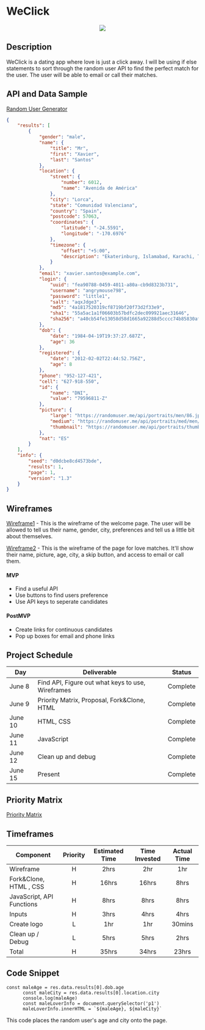 # WeClick

<p align="center">
<img src="https://media.giphy.com/media/SF1y5r7E00Hvos3aqD/giphy.gif"></img>
</p>


## Description

WeClick is a dating app where love is just a click away. I will be using if else statements to sort through the random user API to find the perfect match for the user. The user will be able to email or call their matches.

## API and Data Sample

[Random User Generator](https://randomuser.me/api/)
``` json
{
    "results": [
        {
            "gender": "male",
            "name": {
                "title": "Mr",
                "first": "Xavier",
                "last": "Santos"
            },
            "location": {
                "street": {
                    "number": 6012,
                    "name": "Avenida de América"
                },
                "city": "Lorca",
                "state": "Comunidad Valenciana",
                "country": "Spain",
                "postcode": 57063,
                "coordinates": {
                    "latitude": "-24.5591",
                    "longitude": "-170.6976"
                },
                "timezone": {
                    "offset": "+5:00",
                    "description": "Ekaterinburg, Islamabad, Karachi, Tashkent"
                }
            },
            "email": "xavier.santos@example.com",
            "login": {
                "uuid": "fea90788-0459-4011-a80a-cb9d8323b731",
                "username": "angrymouse798",
                "password": "little1",
                "salt": "aqxJdge3",
                "md5": "4a1817520319cf8719bf20f73d2f33e9",
                "sha1": "55a5ac1a1f06603b57bdfc2dec099921aec31646",
                "sha256": "a40cb54fe13058d58d1665a92288d5cccc74b85830afc9b5fb79ec8f4b04edd8"
            },
            "dob": {
                "date": "1984-04-19T19:37:27.687Z",
                "age": 36
            },
            "registered": {
                "date": "2012-02-02T22:44:52.756Z",
                "age": 8
            },
            "phone": "952-127-421",
            "cell": "627-918-550",
            "id": {
                "name": "DNI",
                "value": "79596811-Z"
            },
            "picture": {
                "large": "https://randomuser.me/api/portraits/men/86.jpg",
                "medium": "https://randomuser.me/api/portraits/med/men/86.jpg",
                "thumbnail": "https://randomuser.me/api/portraits/thumb/men/86.jpg"
            },
            "nat": "ES"
        }
    ],
    "info": {
        "seed": "d0dcbe8cd4573bde",
        "results": 1,
        "page": 1,
        "version": "1.3"
    }
}
```
## Wireframes

[Wireframe1](https://res.cloudinary.com/darnycya/image/upload/v1591666014/WelcomeFace_xxwddz.png) - This is the wireframe of the welcome page. The user will be allowed to tell us their name, gender, city, preferences and tell us a little bit about themselves.

[Wireframe2](https://res.cloudinary.com/darnycya/image/upload/v1591666014/LoveIntrestFace_mqao9y.png) - This is the wireframe of the page for love matches. It'll show their name, picture, age, city, a skip button, and access to email or call them. 


#### MVP 

- Find a useful API 
- Use buttons to find users preference 
- Use API keys to seperate candidates  

#### PostMVP  

- Create links for continuous candidates
- Pop up boxes for email and phone links

## Project Schedule 

|  Day | Deliverable | Status
|---|---| ---|
|June 8| Find API, Figure out what keys to use, Wireframes | Complete
|June 9| Priority Matrix, Proposal, Fork&Clone, HTML | Complete
|June 10| HTML, CSS | Complete
|June 11| JavaScript | Complete
|June 12| Clean up and debug | Complete
|June 15| Present | Complete

## Priority Matrix

[Priority Matrix](https://res.cloudinary.com/darnycya/image/upload/v1591720078/Priority_Matrix_mheczp.png)

## Timeframes

| Component | Priority | Estimated Time | Time Invested | Actual Time |
| --- | :---: |  :---: | :---: | :---: |
| Wireframe | H | 2hrs| 2hr | 1hr |
| Fork&Clone, HTML , CSS | H | 16hrs| 16hrs | 8hrs |
| JavaScript, API Functions | H | 8hrs| 8hrs | 8hrs |
| Inputs | H | 3hrs| 4hrs | 4hrs |
| Create logo | L | 1hr| 1hr | 30mins |
| Clean up / Debug  | L | 5hrs| 5hrs | 2hrs |
| Total | H | 35hrs| 34hrs | 23hrs |

## Code Snippet

```
const maleAge = res.data.results[0].dob.age
      const maleCity = res.data.results[0].location.city
      console.log(maleAge)
      const maleLoverInfo = document.querySelector('p1')
      maleLoverInfo.innerHTML = `${maleAge}, ${maleCity}`
```

This code places the random user's age and city onto the page.

